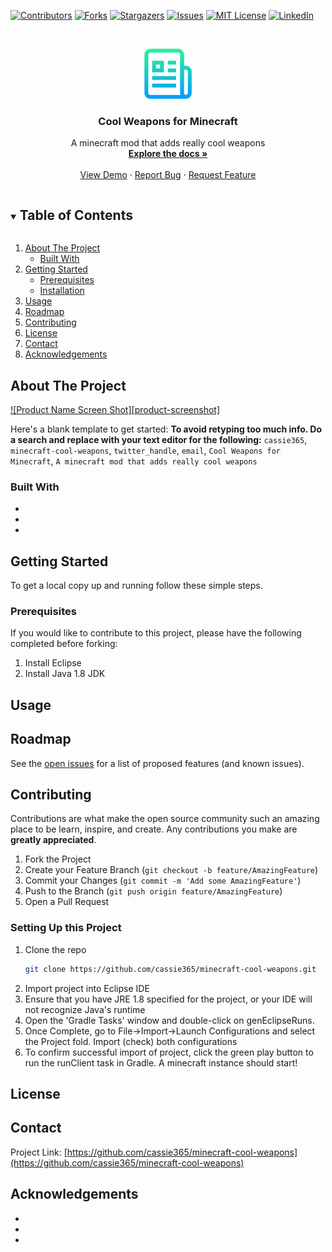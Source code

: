 <!--
*** Thanks for checking out the Best-README-Template. If you have a suggestion
*** that would make this better, please fork the repo and create a pull request
*** or simply open an issue with the tag "enhancement".
*** Thanks again! Now go create something AMAZING! :D
***
***
***
*** To avoid retyping too much info. Do a search and replace for the following:
*** cassie365, minecraft-cool-weapons, twitter_handle, email, Cool Weapons for Minecraft, A minecraft mod that adds really cool weapons
-->



<!-- PROJECT SHIELDS -->
<!--
*** I'm using markdown "reference style" links for readability.
*** Reference links are enclosed in brackets [ ] instead of parentheses ( ).
*** See the bottom of this document for the declaration of the reference variables
*** for contributors-url, forks-url, etc. This is an optional, concise syntax you may use.
*** https://www.markdownguide.org/basic-syntax/#reference-style-links
-->
[![Contributors][contributors-shield]][contributors-url]
[![Forks][forks-shield]][forks-url]
[![Stargazers][stars-shield]][stars-url]
[![Issues][issues-shield]][issues-url]
[![MIT License][license-shield]][license-url]
[![LinkedIn][linkedin-shield]][linkedin-url]



<!-- PROJECT LOGO -->
<br />
<p align="center">
  <a href="https://github.com/cassie365/minecraft-cool-weapons">
    <img src="images/logo.png" alt="Logo" width="80" height="80">
  </a>

  <h3 align="center">Cool Weapons for Minecraft</h3>

  <p align="center">
    A minecraft mod that adds really cool weapons
    <br />
    <a href="https://github.com/cassie365/minecraft-cool-weapons"><strong>Explore the docs »</strong></a>
    <br />
    <br />
    <a href="https://github.com/cassie365/minecraft-cool-weapons">View Demo</a>
    ·
    <a href="https://github.com/cassie365/minecraft-cool-weapons/issues">Report Bug</a>
    ·
    <a href="https://github.com/cassie365/minecraft-cool-weapons/issues">Request Feature</a>
  </p>
</p>



<!-- TABLE OF CONTENTS -->
<details open="open">
  <summary><h2 style="display: inline-block">Table of Contents</h2></summary>
  <ol>
    <li>
      <a href="#about-the-project">About The Project</a>
      <ul>
        <li><a href="#built-with">Built With</a></li>
      </ul>
    </li>
    <li>
      <a href="#getting-started">Getting Started</a>
      <ul>
        <li><a href="#prerequisites">Prerequisites</a></li>
        <li><a href="#installation">Installation</a></li>
      </ul>
    </li>
    <li><a href="#usage">Usage</a></li>
    <li><a href="#roadmap">Roadmap</a></li>
    <li><a href="#contributing">Contributing</a></li>
    <li><a href="#license">License</a></li>
    <li><a href="#contact">Contact</a></li>
    <li><a href="#acknowledgements">Acknowledgements</a></li>
  </ol>
</details>



<!-- ABOUT THE PROJECT -->
## About The Project

[![Product Name Screen Shot][product-screenshot]](https://example.com)

Here's a blank template to get started:
**To avoid retyping too much info. Do a search and replace with your text editor for the following:**
`cassie365`, `minecraft-cool-weapons`, `twitter_handle`, `email`, `Cool Weapons for Minecraft`, `A minecraft mod that adds really cool weapons`


### Built With

* []()
* []()
* []()



<!-- GETTING STARTED -->
## Getting Started

To get a local copy up and running follow these simple steps.

### Prerequisites

If you would like to contribute to this project, please have the following completed before forking:

1. Install Eclipse
2. Install Java 1.8 JDK

<!-- USAGE EXAMPLES -->
## Usage



<!-- ROADMAP -->
## Roadmap

See the [open issues](https://github.com/cassie365/minecraft-cool-weapons/issues) for a list of proposed features (and known issues).


<!-- CONTRIBUTING -->
## Contributing

Contributions are what make the open source community such an amazing place to be learn, inspire, and create. Any contributions you make are **greatly appreciated**.

1. Fork the Project
2. Create your Feature Branch (`git checkout -b feature/AmazingFeature`)
3. Commit your Changes (`git commit -m 'Add some AmazingFeature'`)
4. Push to the Branch (`git push origin feature/AmazingFeature`)
5. Open a Pull Request

### Setting Up this Project

1. Clone the repo
   ```sh
   git clone https://github.com/cassie365/minecraft-cool-weapons.git
   ```
2. Import project into Eclipse IDE
3. Ensure that you have JRE 1.8 specified for the project, or your IDE will not recognize Java's runtime
4. Open the 'Gradle Tasks' window and double-click on genEclipseRuns.
5. Once Complete, go to File->Import->Launch Configurations and select the Project fold. Import (check) both configurations
6. To confirm successful import of project, click the green play button to run the runClient task in Gradle. A minecraft instance should start!



<!-- LICENSE -->
## License


<!-- CONTACT -->
## Contact

Project Link: [https://github.com/cassie365/minecraft-cool-weapons](https://github.com/cassie365/minecraft-cool-weapons)



<!-- ACKNOWLEDGEMENTS -->
## Acknowledgements

* []()
* []()
* []()





<!-- MARKDOWN LINKS & IMAGES -->
<!-- https://www.markdownguide.org/basic-syntax/#reference-style-links -->
[contributors-shield]: https://img.shields.io/github/contributors/cassie365/repo.svg?style=for-the-badge
[contributors-url]: https://github.com/cassie365/repo/graphs/contributors
[forks-shield]: https://img.shields.io/github/forks/cassie365/repo.svg?style=for-the-badge
[forks-url]: https://github.com/cassie365/repo/network/members
[stars-shield]: https://img.shields.io/github/stars/cassie365/repo.svg?style=for-the-badge
[stars-url]: https://github.com/cassie365/repo/stargazers
[issues-shield]: https://img.shields.io/github/issues/cassie365/repo.svg?style=for-the-badge
[issues-url]: https://github.com/cassie365/repo/issues
[license-shield]: https://img.shields.io/github/license/cassie365/repo.svg?style=for-the-badge
[license-url]: https://github.com/cassie365/repo/blob/master/LICENSE.txt
[linkedin-shield]: https://img.shields.io/badge/-LinkedIn-black.svg?style=for-the-badge&logo=linkedin&colorB=555
[linkedin-url]: https://linkedin.com/in/cassie365
